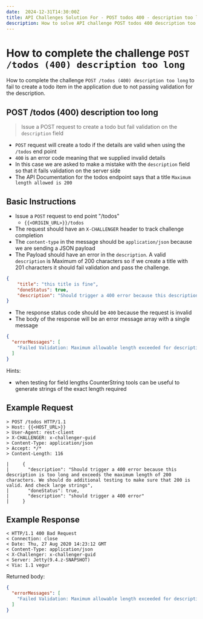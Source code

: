 ```yaml
---
date:  2024-12-31T14:30:00Z
title: API Challenges Solution For - POST todos 400 - description too long
description: How to solve API challenge POST todos 400 description too long by sending request details such that they fail validation.
---
```


# How to complete the challenge `POST /todos (400) description too long`

How to complete the challenge `POST /todos (400) description too long` to fail to create a todo item in the application due to not passing validation for the description.

## POST /todos (400) description too long

> Issue a POST request to create a todo but fail validation on the `description` field

- `POST` request will create a todo if the details are valid when using the `/todos` end point
- `400` is an error code meaning that we supplied invalid details
- In this case we are asked to make a mistake with the `description` field so that it fails validation on the server side
- The API Documentation for the todos endpoint says that a title `Maximum length allowed is 200`

## Basic Instructions

- Issue a `POST` request to end point "/todos"
    - `{{<ORIGIN_URL>}}/todos`
- The request should have an `X-CHALLENGER` header to track challenge completion
- The `content-type` in the message should be `application/json` because we are sending a JSON payload
- The Payload should have an error in the `description`. A valid `description` is Maximum of 200 characters so if we create a title with 201 characters it should fail validation and pass the challenge.

```json
{
    "title": "this title is fine",
    "doneStatus": true,
    "description": "Should trigger a 400 error because this description is too long and exceeds the maximum length of 200 characters. We should do additional testing to make sure that 200 is valid. And check large strings"
}
```
- The response status code should be `400` because the request is invalid
- The body of the response will be an error message array with a single message

```json
{
  "errorMessages": [
    "Failed Validation: Maximum allowable length exceeded for description - maximum allowed is 200"
  ]
}
```

Hints:

- when testing for field lengths CounterString tools can be useful to generate strings of the exact length required

## Example Request

~~~~~~~~
> POST /todos HTTP/1.1
> Host: {{<HOST_URL>}}
> User-Agent: rest-client
> X-CHALLENGER: x-challenger-guid
> Content-Type: application/json
> Accept: */*
> Content-Length: 116

|     {
|       "description": "Should trigger a 400 error because this description is too long and exceeds the maximum length of 200 characters. We should do additional testing to make sure that 200 is valid. And check large strings",
|       "doneStatus": true,
|       "description": "should trigger a 400 error"
|     }
~~~~~~~~

## Example Response

~~~~~~~~
< HTTP/1.1 400 Bad Request
< Connection: close
< Date: Thu, 27 Aug 2020 14:23:12 GMT
< Content-Type: application/json
< X-Challenger: x-challenger-guid
< Server: Jetty(9.4.z-SNAPSHOT)
< Via: 1.1 vegur
~~~~~~~~

Returned body:

```json
{
  "errorMessages": [
    "Failed Validation: Maximum allowable length exceeded for description - maximum allowed is 200"
  ]
}
```






